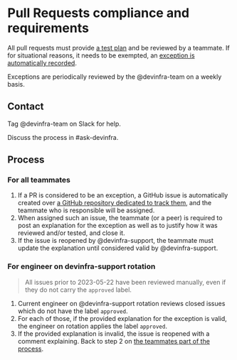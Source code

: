 # Pull Requests compliance and requirements

All pull requests must provide [a test plan](https://docs.sourcegraph.com/dev/background-information/testing_principles#test-plans) and be reviewed by a teammate. If for situational reasons, it needs to be exempted, an [exception is automatically recorded](https://docs.sourcegraph.com/dev/background-information/testing_principles#exceptions).

Exceptions are periodically reviewed by the @devinfra-team on a weekly basis.

## Contact

Tag @devinfra-team on Slack for help.

Discuss the process in #ask-devinfra.

## Process

### For all teammates

1. If a PR is considered to be an exception, a GitHub issue is automatically created over [a GitHub repository dedicated to track them](https://github.com/sourcegraph/sec-pr-audit-trail/issues), and the teammate who is responsible will be assigned.
1. When assigned such an issue, the teammate (or a peer) is required to post an explanation for the exception as well as to justify how it was reviewed and/or tested, and close it.
1. If the issue is reopened by @devinfra-support, the teammate must update the explanation until considered valid by @devinfra-support.

### For engineer on devinfra-support rotation

> All issues prior to 2023-05-22 have been reviewed manually, even if they do not carry the `approved` label.

1. Current engineer on @devinfra-support rotation reviews closed issues which do not have the label `approved`.
1. For each of those, if the provided explanation for the exception is valid, the engineer on rotation applies the label `approved`.
1. If the provided explanation is invalid, the issue is reopened with a comment explaining. Back to step 2 on [the teammates part of the process](#for-all-teammates).
